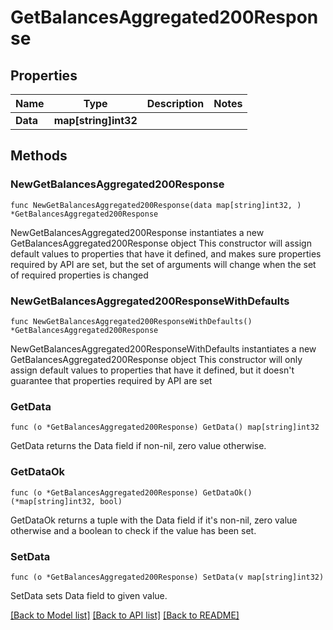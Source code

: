 # GetBalancesAggregated200Response

## Properties

Name | Type | Description | Notes
------------ | ------------- | ------------- | -------------
**Data** | **map[string]int32** |  |

## Methods

### NewGetBalancesAggregated200Response

`func NewGetBalancesAggregated200Response(data map[string]int32, ) *GetBalancesAggregated200Response`

NewGetBalancesAggregated200Response instantiates a new GetBalancesAggregated200Response object
This constructor will assign default values to properties that have it defined,
and makes sure properties required by API are set, but the set of arguments
will change when the set of required properties is changed

### NewGetBalancesAggregated200ResponseWithDefaults

`func NewGetBalancesAggregated200ResponseWithDefaults() *GetBalancesAggregated200Response`

NewGetBalancesAggregated200ResponseWithDefaults instantiates a new GetBalancesAggregated200Response object
This constructor will only assign default values to properties that have it defined,
but it doesn't guarantee that properties required by API are set

### GetData

`func (o *GetBalancesAggregated200Response) GetData() map[string]int32`

GetData returns the Data field if non-nil, zero value otherwise.

### GetDataOk

`func (o *GetBalancesAggregated200Response) GetDataOk() (*map[string]int32, bool)`

GetDataOk returns a tuple with the Data field if it's non-nil, zero value otherwise
and a boolean to check if the value has been set.

### SetData

`func (o *GetBalancesAggregated200Response) SetData(v map[string]int32)`

SetData sets Data field to given value.



[[Back to Model list]](../README.md#documentation-for-models) [[Back to API list]](../README.md#documentation-for-api-endpoints) [[Back to README]](../README.md)
